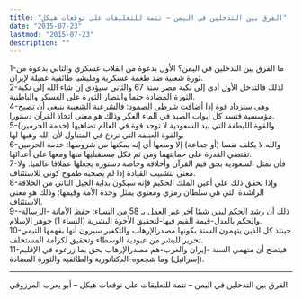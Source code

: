 ```yaml
---
title: "الفرق بين التدخلين في اليمن – تتمة للتعليقات على توقعات هيكل"
date: "2015-07-23"
lastmod: "2015-07-23"
description: ""
---
```

1-ما الفرق بين التدخلين في اليمن؟ الأول بدعوة من انقلاب عسكري والثاني بدعوة من ثورة شعبية ضد طغمة عسكرية ومليشيا طائفية عميلة لإيران.  
2-لذلك فالتدخل الأول أدى إلى نكبة مصر سنة 67 والثاني سيؤدي إن شاء الله إلى نكبة الثورة المضادة حتما وانتصار الثورة على العسكر والباطنية.  
4-وهي ستزداد قوة إذا أضافت شرطي الصمود: فالشرعية الشعبية ينبغي أن تصبح مؤسسية فتسد كل أبواب الصيد في الماء العكر وذلك هو معنى اتخاذ القرآن دستورا.  
5-والقوة الليطفة التي بيد السعودية لا توجد قوة في العالم تضاهيها (خدمة الحرمين) والقوة العنيفة التي تردع في المتناول لأن الله وهبها لها.  
6-والله لا يكلف نفسا (أو جماعة) إلا وسعها أي إنه يمكنها من شروطها: خدمة الحرمين تقتضي القدرة على حمايتهما ومن ثم فكل مستقبليها منها ومعها على أعدائها.  
7-فأن تمثل السعودية بحق قيم القرآن وأخلاقه وخاصة دستوره يجعلها عملاقا عالميا. ولا معنى لتشبيب القيادة إذا لم يصحبه طموح كوني للاستئناف.  
8-وإذا تحقق ذلك علي أعين الملك الحكيم فإنه سيكون بداية الجيل الثاني من الخلافة الراشدة التي هي سلطان رمزي ومعنوي يمثل وحدة الأمة وقيمها: وذلك هو معنى الاستئناف.  
9-ذلك أن رشد الحكم ليس شيئا آخر غير العمل بـ 58 من النساء: حفظ الأمانة -الرسالة-والحكم بالعدل-قيمة القيم فيها-لتحقيق الأخوة البشرية (النساء 1) جوهر الإسلام.  
10-حينئذ كل الذين يتهمون السنة بكونها مصدرالإرهاب والتكفير سيرون أنها بفهمها التيمي تحرير للبشر من عبودية الوسطاء وتحقيق لكرامة المستخلف.  
11-فيتضح أن متهمي السنة -إيران والغرب-هم مصدرالإرهاب بحق بما زرعوه في الإقليم (إسرائيل) وما شجعوه-الدكتاتورية والطائفية والثورة المضادة.

---

الفرق بين التدخلين في اليمن – تتمة للتعليقات على توقعات هيكل – أبو يعرب المرزوقي

###